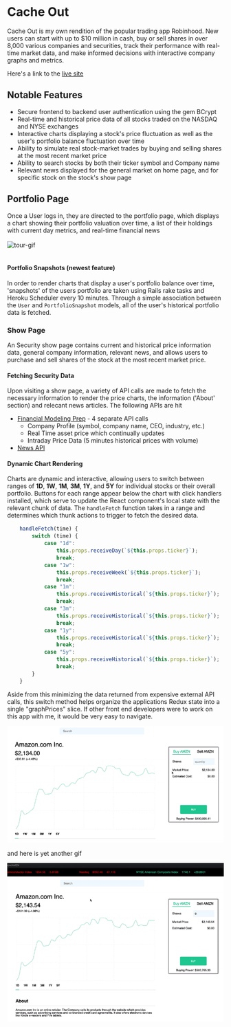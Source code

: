# Cache Out

Cache Out is my own rendition of the popular trading app Robinhood. New users can start with up to $10 million in cash, buy or sell shares in over 8,000 various companies and securities, track their performance with real-time market data, and make informed decisions with interactive company graphs and metrics.

Here's a link to the [live site](https://cache-out.herokuapp.com/#/)

## Notable Features
* Secure frontend to backend user authentication using the gem BCrypt
* Real-time and historical price data of all stocks traded on the NASDAQ and NYSE exchanges
* Interactive charts displaying a stock's price fluctuation as well as the user's portfolio balance fluctuation over time
* Ability to simulate real stock-market trades by buying and selling shares at the most recent market price
* Ability to search stocks by both their ticker symbol and Company name
* Relevant news displayed for the general market on home page, and for specific stock on the stock's show page

## Portfolio Page
Once a User logs in, they are directed to the portfolio page, which displays a chart showing their portfolio valuation over time, a list of their holdings with current day metrics, and real-time financial news
<br/>
<br/>
![tour-gif](app/assets/images/tour.gif)
<br/>
<br/>

#### Portfolio Snapshots (**newest feature**)
In order to render charts that display a user's portfolio balance over time, 'snapshots' of the users portfolio are taken using Rails rake tasks and Heroku Scheduler every 10 minutes. Through a simple association between the `User` and `PortfolioSnapshot` models, all of the user's historical portfolio data is fetched.

### Show Page
An Security show page contains current and historical price information data, general company information, relevant news, and allows users to purchase and sell shares of the stock at the most recent market price. 

#### Fetching Security Data

Upon visiting a show page, a variety of API calls are made to fetch the necessary information to render the price charts, the information ('About' section) and relecant news articles. The following APIs are hit
* [Financial Modeling Prep](https://financialmodelingprep.com/) - 4 separate API calls
  * Company Profile (symbol, company name, CEO, industry, etc.)
  * Real Time asset price which continually updates
  * Intraday Price Data (5 minutes historical prices with volume)
* [News API](https://newsapi.org/)

#### Dynamic Chart Rendering
Charts are dynamic and interactive, allowing users to switch between ranges of **1D**, **1W**, **1M**, **3M**, **1Y**, and **5Y** for individual stocks or their overall portfolio. Buttons for each range appear below the chart with click handlers installed, which serve to update the React component's local state with the relevant chunk of data. The `handleFetch` function takes in a range and determines which thunk actions to trigger to fetch the desired data. 

```js
    handleFetch(time) {
        switch (time) {
            case "1d":
                this.props.receiveDay(`${this.props.ticker}`);
                break;
            case "1w":
                this.props.receiveWeek(`${this.props.ticker}`);
                break;
            case "1m":
                this.props.receiveHistorical(`${this.props.ticker}`);
                break;
            case "3m":
                this.props.receiveHistorical(`${this.props.ticker}`);
                break;
            case "1y":
                this.props.receiveHistorical(`${this.props.ticker}`);
                break;
            case "5y":
                this.props.receiveHistorical(`${this.props.ticker}`);
                break;
        }
    }
```

Aside from this minimizing the data returned from expensive external API calls, this switch method helps organize the applications Redux state into a single "graphPrices" slice. If other front end developers were to work on this app with me, it would be very easy to navigate.

![transaction-gif](app/assets/images/transaction.gif)

and here is yet another gif

![search-gif](app/assets/images/search.gif)
